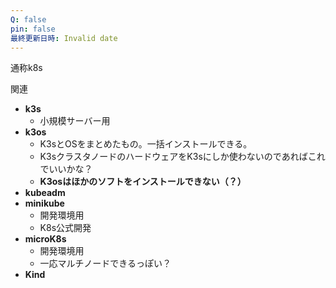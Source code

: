 ```yaml
---
Q: false
pin: false
最終更新日時: Invalid date
---
```

  

通称k8s

関連

- **k3s**
    - 小規模サーバー用
- **k3os**
    - K3sとOSをまとめたもの。一括インストールできる。
    - K3sクラスタノードのハードウェアをK3sにしか使わないのであればこれでいいかな？
    - **K3osはほかのソフトをインストールできない（？）**
- **kubeadm**
- **minikube**
    - 開発環境用
    - K8s公式開発
- **microK8s**
    - 開発環境用
    - 一応マルチノードできるっぽい？
- **Kind**